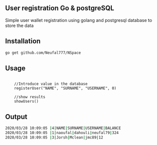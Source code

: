 ## User registration Go & postgreSQL

Simple user wallet registration using golang and postgresql database to store the data

## Installation

```bash
go get github.com/Neufal777/NSpace
```

## Usage

```golang

	//Introduce value in the database
	registerUser("NAME", "SURNAME", "USERNAME", 0)

	//show results
	showUsers()

```

## Output

```bash
2020/03/28 10:09:05 |4|NAME|SURNAME|USERNAME|BALANCE  
2020/03/28 10:09:05 |1|naoufal|dahouli|neufal79|324  
2020/03/28 10:09:05 |3|Jorsh|Mclean|jmc89|12  
```